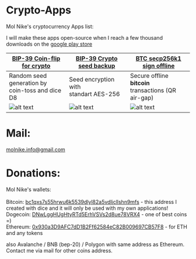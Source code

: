 # Crypto-Apps

Mol Nike's cryptocurrency Apps list:

I will make these apps open-source when I reach a few thousand downloads on the [google play store](https://play.google.com/store/apps/developer?id=Mol+Nike)

| [BIP-39 Coin-flip for crypto](https://play.google.com/store/apps/details?id=com.molnike.crypto.seed) | [BIP-39 Crypto seed backup](https://play.google.com/store/apps/details?id=com.molnike.crypto.backup) | [BTC secp256k1 sign offline](https://play.google.com/store/apps/details?id=com.molnike.crypto.simplesign) |
| --- | --- | --- |
| Random seed generation by<br>coin-toss and dice D8 | Seed encryption with<br>standart AES-256 | Secure offline **bitcoin**<br>transactions (QR air-gap) |
| ![alt text](https://raw.githubusercontent.com/openMolNike/Crypto-Apps/main/images/seed_gen.png "BIP-39 Coin-flip for crypto") | ![alt text](https://raw.githubusercontent.com/openMolNike/Crypto-Apps/main/images/seed_aes.png "BIP-39 Crypto seed backup") | ![alt text](https://raw.githubusercontent.com/openMolNike/Crypto-Apps/main/images/btc_sign.png "BTC secp256k1 sign offline") |

# Mail:
molnike.info@gmail.com

# Donations:
Mol Nike's wallets:<br>
<br>Bitcoin: [bc1qxs7s55hrwu6k5539dlyl82a5vdljcllshn9mfs](https://blockchair.com/bitcoin/address/bc1qxs7s55hrwu6k5539dlyl82a5vdljcllshn9mfs) - this address I created with dice and it will only be used with my own applications!
<br>Dogecoin: [DNwLggHUgHtyRTd5ErhVSVs2d8ue78VRX4](https://blockchair.com/dogecoin/address/DNwLggHUgHtyRTd5ErhVSVs2d8ue78VRX4) - one of best coins =)
<br>Ethereum: [0x930a3D9AFC7dD1B2Ff62584eC82B009697CB57F8](https://www.blockchain.com/explorer/addresses/eth/0x930a3D9AFC7dD1B2Ff62584eC82B009697CB57F8) - for ETH and any tokens

also Avalanche / BNB (bep-20) / Polygon with same address as Ethereum. Contact me via mail for other coins address.

